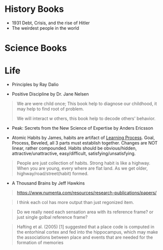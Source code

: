 # History Books
- 1931 Debt, Crisis, and the rise of Hitler
- The weirdest people in the world


# Science Books

# Life
- Principles by Ray Dalio

- Positive Discipline by Dr. Jane Nelsen
> We are were child once; This book help to diagnose our childhood, it may help to find root of problem.
> 
> We will interact w others, this book help to decode others' behavior.
- Peak: Secrets from the New Science of Expertise by Anders Ericsson

- Atomic Habits by James, habits are artifact of [Learning Process](README.md#learning-process). Goal, Process, Beveled, all 3 parts must establish together. Changes are NOT linear, rather compounded. Habits should be obvious/hidden, attractive/unattractive, easy/difficult, satisfying/unsatisfying.
> People are just collection of habits. Strong habit is like a highway. When you are young, every where are flat land. As we get older, highway/road/street(habit) formed.

- A Thousand Brains by Jeff Hawkins
> https://www.numenta.com/resources/research-publications/papers/

> I think each col has more output than just regonized item.

> Do we really need each sensation area with its reference frame? or just single golbal reference frame?

> Hafting et al. (2005) [1] suggested that a place code is computed in the entorhinal cortex and fed into the hippocampus, which may make the associations between place and events that are needed for the formation of memories